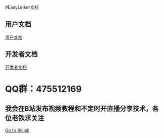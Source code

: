 #EasyLinker文档
## 用户文档
[用户文档](./user.md)
## 开发者文档
[开发者文档](./dev.md)
# QQ群：475512169
## 我会在B站发布视频教程和不定时开直播分享技术，各位老铁求关注
[Go to Bilibili](https://space.bilibili.com/14649762/#/)